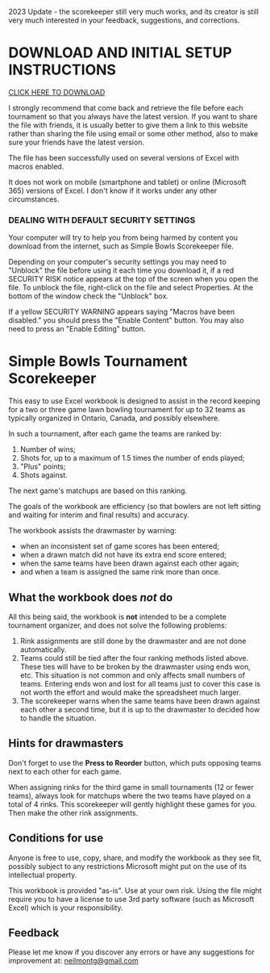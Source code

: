 2023 Update - the scorekeeper still very much works, and its creator is still very much interested in your feedback, suggestions, and corrections. 

# DOWNLOAD AND INITIAL SETUP INSTRUCTIONS

[CLICK HERE TO DOWNLOAD](https://github.com/neilmontgomery/bowls_scorekeeper/raw/master/Bowls%20Scorekeeper%20Version%203.1415927.xlsm)

I strongly recommend that come back and retrieve the file before each tournament so that you always have the latest version. If you want to share the file with friends, it is usually better to give them a link to this website rather than sharing the file using email or some other method, also to make sure your friends have the latest version.

The file has been successfully used on several versions of Excel with macros enabled. 

It does not work on mobile (smartphone and tablet) or online (Microsoft 365) versions of Excel. I don't know if it works under any other circumstances. 

### DEALING WITH DEFAULT SECURITY SETTINGS

Your computer will try to help you from being harmed by content you download from the internet, such as Simple Bowls Scorekeeper file.

Depending on your computer's security settings you may need to "Unblock" the file before using it each time you download it, if a red SECURITY RISK notice appears at the top of the screen when you open the file. To unblock the file, right-click on the file and select Properties. At the bottom of the window check the "Unblock" box.

If a yellow SECURITY WARNING appears saying "Macros have been disabled." you should press the "Enable Content" button. You may also need to press an "Enable Editing" button.

# Simple Bowls Tournament Scorekeeper

This easy to use Excel workbook is designed to assist in the record keeping for a two or three game lawn bowling tournament for up to 32 teams as typically organized in Ontario, Canada, and possibly elsewhere. 

In such a tournament, after each game the teams are ranked by:

1. Number of wins;
2. Shots for, up to a maximum of 1.5 times the number of ends played;
3. "Plus" points;
4. Shots against.

The next game's matchups are based on this ranking. 

The goals of the workbook are efficiency (so that bowlers are not left sitting and waiting for interim and final results) and accuracy. 

The workbook assists the drawmaster by warning:
* when an inconsistent set of game scores has been entered;
* when a drawn match did not have its extra end score entered;
* when the same teams have been drawn against each other again;
* and when a team is assigned the same rink more than once. 

## What the workbook does *not* do

All this being said, the workbook is **not** intended to be a complete tournament organizer, and does not solve the following problems:

1. Rink assignments are still done by the drawmaster and are not done automatically.
2. Teams could still be tied after the four ranking methods listed above. These ties will have to be broken by the drawmaster using ends won, etc. This situation is not common and only affects small numbers of teams. Entering ends won and lost for all teams just to cover this case is not worth the effort and would make the spreadsheet much larger.
3. The scorekeeper warns when the same teams have been drawn against each other a second time, but it is up to the drawmaster to decided how to handle the situation.

## Hints for drawmasters

Don't forget to use the **Press to Reorder** button, which puts opposing teams next to each other for each game.

When assigning rinks for the third game in small tournaments (12 or fewer teams), always look for matchups where the two teams have played on a total of 4 rinks. This scorekeeper will gently highlight these games for you. Then make the other rink assignments. 


## Conditions for use

Anyone is free to use, copy, share, and modify the workbook as they see fit, possibly subject to any restrictions Microsoft might put on the use of its intellectual property. 

This workbook is provided "as-is". Use at your own risk. Using the file might require you to have a license to use 3rd party software (such as Microsoft Excel) which is your responsibility.

## Feedback

Please let me know if you discover any errors or have any suggestions for improvement at: neilmontg@gmail.com
